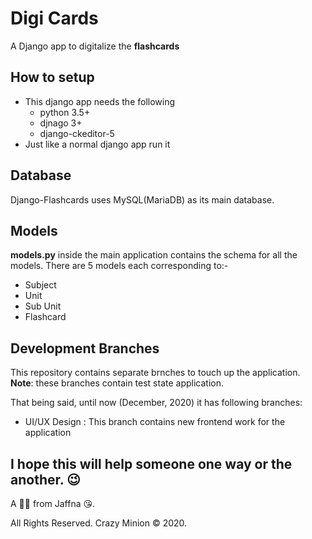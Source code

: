 # Digi Cards
A Django app to digitalize the **flashcards**

## How to setup
* This django app needs the following
  * python 3.5+
  * djnago 3+
  * django-ckeditor-5
* Just like a normal django app run it

## Database
Django-Flashcards uses MySQL(MariaDB) as its main database.

## Models
**models.py** inside the main application contains the schema for all the models.
There are 5 models each corresponding to:-
  * Subject
  * Unit
  * Sub Unit
  * Flashcard

## Development Branches
This repository contains separate brnches to touch up the application.
**Note**: these branches contain test state application.

That being said, until now (December, 2020) it has following branches:
  * UI/UX Design : This branch contains new frontend work for the application
  
## I hope this will help someone one way or the another. 😉
A 🙋‍♂️ from Jaffna 😘. 

All Rights Reserved. Crazy Minion © 2020.
